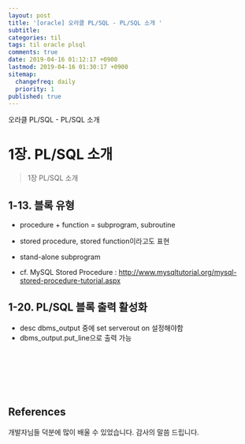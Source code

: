 ```yaml
---
layout: post
title: '[oracle] 오라클 PL/SQL - PL/SQL 소개 '
subtitle: 
categories: til
tags: til oracle plsql
comments: true
date: 2019-04-16 01:12:17 +0900
lastmod: 2019-04-16 01:30:17 +0900
sitemap:
  changefreq: daily
  priority: 1
published: true
---
```


오라클 PL/SQL - PL/SQL 소개 <br />


# 1장. PL/SQL 소개 
> 1장 PL/SQL 소개

## 1-13. 블록 유형
* procedure + function = subprogram, subroutine 
* stored procedure, stored function이라고도 표현
* stand-alone subprogram

* cf. MySQL Stored Procedure : http://www.mysqltutorial.org/mysql-stored-procedure-tutorial.aspx


## 1-20. PL/SQL 블록 출력 활성화
* desc dbms_output 중에 set serverout on 설정해야함
* dbms_output.put_line으로 출력 가능



<br>
<br>
<br>
<br>
<br>

## References
개발자님들 덕분에 많이 배울 수 있었습니다. 감사의 말씀 드립니다.<br/>